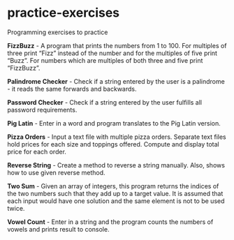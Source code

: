 # practice-exercises
Programming exercises to practice

**FizzBuzz** - A program that prints the numbers from 1 to 100. For multiples of three print “Fizz” instead of the number and for the multiples of five print “Buzz”. For numbers which are multiples of both three and five print “FizzBuzz”.

**Palindrome Checker** - Check if a string entered by the user is a palindrome - it reads the same forwards and backwards.

**Password Checker** - Check if a string entered by the user fulfills all password requirements. 

**Pig Latin** - Enter in a word and program translates to the Pig Latin version.

**Pizza Orders** - Input a text file with multiple pizza orders. Separate text files hold prices for each size and toppings offered. Compute and display total price for each order.

**Reverse String** - Create a method to reverse a string manually. Also, shows how to use given reverse method.

**Two Sum** - Given an array of integers, this program returns the indices of the two numbers such that they add up to a target value. It is assumed that each input would have one solution and the same element is not to be used twice. 

**Vowel Count** - Enter in a string and the program counts the numbers of vowels and prints result to console. 
